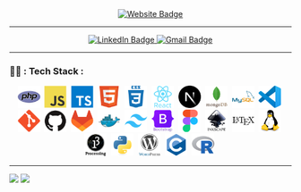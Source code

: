 <div id="website" align="center">
  <a href="https://www.lycdev.tech" target="_blank">
    <img src="https://img.shields.io/badge/My%20Portfolio-884ac2?style=for-the-badge" alt="Website Badge"/>
  </a>
</div>

---

<div id="badges" align="center">
  <a href="https://www.linkedin.com/in/lorris-colini/" target="_blank">
    <img src="https://img.shields.io/badge/LinkedIn-blue?style=for-the-badge&logo=linkedin&logoColor=white" alt="LinkedIn Badge"/>
  </a>
  <a href="mailto:lorris.colini@gmail.com" target="_blank">
    <img src="https://img.shields.io/badge/lorris.colini%40gmail.com-Gmail-red?style=for-the-badge&logo=gmail&logoColor=red" alt="Gmail Badge"/>
  </a>
</div>

---

### 👨‍💻 : Tech Stack :

<div align="center">
  <a href="https://www.php.net/docs.php" target="_blank"><img src="https://github.com/devicons/devicon/blob/master/icons/php/php-original.svg" title="PHP" alt="PHP" width="40" height="40"/></a>&nbsp;
  <a href="https://developer.mozilla.org/en-US/docs/Web/JavaScript" target="_blank"><img src="https://github.com/devicons/devicon/blob/master/icons/javascript/javascript-original.svg" title="JavaScript" alt="JavaScript" width="40" height="40"/></a>&nbsp;
  <a href="https://www.typescriptlang.org/docs/handbook/typescript-in-5-minutes.html" target="_blank"><img src="https://github.com/devicons/devicon/blob/master/icons/typescript/typescript-original.svg" title="TypeScript" alt="TypeScript" width="40" height="40"/></a>&nbsp;
  <a href="https://developer.mozilla.org/en-US/docs/Web/HTML" target="_blank"><img src="https://github.com/devicons/devicon/blob/master/icons/html5/html5-original.svg" title="HTML5" alt="HTML" width="40" height="40"/></a>&nbsp;
  <a href="https://developer.mozilla.org/en-US/docs/Web/CSS" target="_blank"><img src="https://github.com/devicons/devicon/blob/master/icons/css3/css3-plain-wordmark.svg"  title="CSS3" alt="CSS" width="40" height="40"/></a>&nbsp;
  <a href="https://react.dev/learn" target="_blank"><img src="https://github.com/devicons/devicon/blob/master/icons/react/react-original-wordmark.svg" title="React.js" alt="React.js" width="40" height="40"/></a>&nbsp;
 <!-- <a href="https://docs.angularjs.org/api" target="_blank"><img src="https://github.com/devicons/devicon/blob/master/icons/angularjs/angularjs-original.svg" title="Angularjs" alt="Angularjs" width="40" height="40"/></a>&nbsp; -->
  <a href="https://nextjs.org/docs" target="_blank"><img src="https://github.com/devicons/devicon/blob/master/icons/nextjs/nextjs-original.svg" title="Nextjs" alt="Nextjs" width="40" height="40"/></a>&nbsp;
  <a href="https://www.mongodb.com/docs/" target="_blank"><img src="https://github.com/devicons/devicon/blob/master/icons/mongodb/mongodb-original-wordmark.svg" title="MongoDB"  alt="MongoDB" width="40" height="40"/></a>&nbsp;
  <a href="https://dev.mysql.com/doc/" target="_blank"><img src="https://github.com/devicons/devicon/blob/master/icons/mysql/mysql-original-wordmark.svg" title="MySQL"  alt="MySQL" width="40" height="40"/></a>&nbsp;
  <a href="https://code.visualstudio.com/docs" target="_blank"><img src="https://github.com/devicons/devicon/blob/master/icons/vscode/vscode-original.svg" title="VSCode" alt="VSCode" width="40" height="40"/></a>&nbsp;
<!--   <a href="https://wiki.archlinux.org/" target="_blank"><img src="https://github.com/devicons/devicon/blob/master/icons/archlinux/archlinux-original.svg" title="Archlinux"  alt="Archlinux" width="40" height="40"/></a>&nbsp; -->
  <a href="https://git-scm.com/doc" target="_blank"><img src="https://github.com/devicons/devicon/blob/master/icons/git/git-original.svg" title="git" alt="git" width="40" height="40"/></a>&nbsp;
  <a href="https://docs.github.com/en/get-started" target="_blank"><img src="https://github.com/devicons/devicon/blob/master/icons/github/github-original.svg" title="github" alt="github" width="40" height="40"/></a>&nbsp;
  <a href="https://docs.gitlab.com/" target="_blank"><img src="https://github.com/devicons/devicon/blob/master/icons/gitlab/gitlab-original.svg" title="gitlab" alt="gitlab" width="40" height="40"/></a>&nbsp;
  <a href="https://docs.docker.com/get-started/overview/" target="_blank"><img src="https://github.com/devicons/devicon/blob/master/icons/docker/docker-original.svg" title="Docker"  alt="Docker" width="40" height="40"/></a>&nbsp;
  <a href="https://v2.tailwindcss.com/docs" target="_blank"><img src="https://github.com/devicons/devicon/blob/master/icons/tailwindcss/tailwindcss-original.svg" title="TailwindCSS" alt="TailwindCSS" width="40" height="40"/></a>&nbsp;
  <a href="https://getbootstrap.com/docs/5.3/getting-started/introduction/" target="_blank"><img src="https://github.com/devicons/devicon/blob/master/icons/bootstrap/bootstrap-original-wordmark.svg" title="Bootstrap" alt="Bootstrap" width="40" height="40"/></a>&nbsp;
  <a href="https://www.figma.com/" target="_blank"><img src="https://github.com/devicons/devicon/blob/master/icons/figma/figma-original.svg" title="Figma"  alt="Figma" width="40" height="40"/></a>&nbsp;
  <a href="https://inkscape.org/*docs/" target="_blank"><img src="https://github.com/devicons/devicon/blob/master/icons/inkscape/inkscape-original-wordmark.svg" title="Inkscape"  alt="Inkscape" width="40" height="40"/></a>&nbsp;
  <a href="https://www.latex-project.org/help/documentation/" target="_blank"><img src="https://github.com/devicons/devicon/blob/master/icons/latex/latex-original.svg" title="LATEX" alt="LATEX" width="40" height="40"/></a>&nbsp;
  <a href="https://docs.kernel.org/" target="_blank"><img src="https://github.com/devicons/devicon/blob/master/icons/linux/linux-original.svg" title="Linux" alt="Linux" width="40" height="40"/></a>&nbsp;
  <a href="https://processing.org/reference/" target="_blank"><img src="https://github.com/devicons/devicon/blob/master/icons/processing/processing-original-wordmark.svg" title="Processing" alt="Processing" width="40" height="40"/></a>&nbsp;
  <a href="https://www.python.org/doc/" target="_blank"><img src="https://github.com/devicons/devicon/blob/master/icons/python/python-original.svg" title="Python" alt="Python" width="40" height="40"/></a>&nbsp;
  <a href="https://wordpress.org/documentation/" target="_blank"><img src="https://github.com/devicons/devicon/blob/master/icons/wordpress/wordpress-original.svg" title="WordPress" alt="WordPress" width="40" height="40"/></a>&nbsp;
  <a href="https://devdocs.io/c/" target="_blank"><img src="https://github.com/devicons/devicon/blob/master/icons/c/c-original.svg" title="C" alt="C" width="40" height="40"/></a>&nbsp;
  <a href="https://www.r-project.org/other-docs.html" target="_blank"><img src="https://github.com/devicons/devicon/blob/master/icons/r/r-original.svg" title="R" alt="R" width="40" height="40"/></a>&nbsp;
</div>

---
![](http://github-profile-summary-cards.vercel.app/api/cards/stats?username=ydelyn&theme=transparent)
![](http://github-profile-summary-cards.vercel.app/api/cards/repos-per-language?username=ydelyn&theme=transparent)
